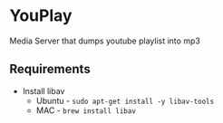 # YouPlay
Media Server that dumps youtube playlist into mp3

## Requirements

* Install libav
  * Ubuntu - `sudo apt-get install -y libav-tools`
  * MAC - `brew install libav`
